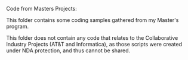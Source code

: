 Code from Masters Projects:

This folder contains some coding samples gathered from my Master's program. 

This folder does not contain any code that relates to the Collaborative Industry Projects (AT&T and Informatica), as those scripts were created under NDA protection, and thus cannot be shared.

